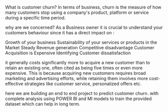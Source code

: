 What is customer churn? 
In terms of business, churn is the measure of how many customers stop using a company's product, platform or service during a specific time period.

why are we concerned?
As a  Business owner it is crucial to understand your customers behaviour since it has a direct impact on : 

Growth of your business
Sustainability of your services or products in the Market
Steady Revenue generation
Competitive disadvantage 
Customer Acquisition is Expensive
Identifying Customer dissatisfaction 


it generally costs significantly more to acquire a new customer than to retain an existing one, often cited as being five times or even more expensive. This is because acquiring new customers requires broad marketing and advertising efforts, while retaining them involves more cost-effective strategies like customer service, personalized offers etc.

here we are building an end to end project to predict customer churn. with complete analysis using POWER BI and Ml models to train the provided dataset which can help in long term. 
